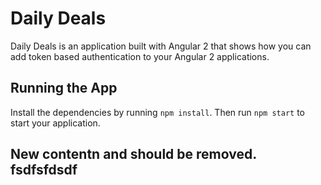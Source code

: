 # Daily Deals

Daily Deals is an application built with Angular 2 that shows how you can add token based authentication to your Angular 2 applications. 

## Running the App

Install the dependencies by running `npm install`. 
Then run `npm start` to start your application.

## New contentn and should be removed. fsdfsfdsdf